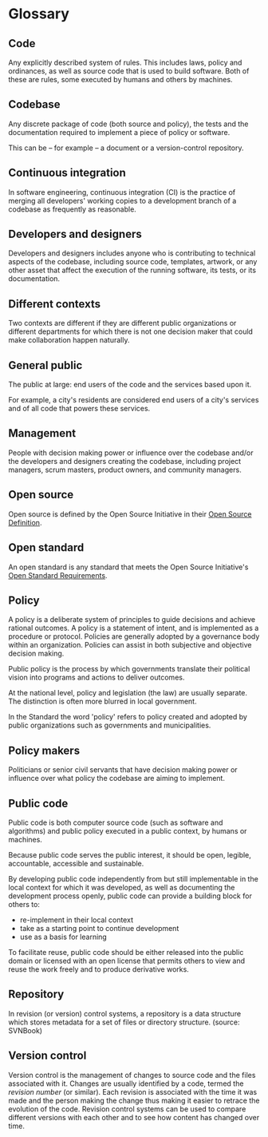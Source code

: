 # Glossary

## Code

Any explicitly described system of rules. This includes laws, policy and ordinances, as well as source code that is used to build software. Both of these are rules, some executed by humans and others by machines.

## Codebase

Any discrete package of code (both source and policy), the tests and the documentation required to implement a piece of policy or software.

This can be – for example – a document or a version-control repository.

## Continuous integration

In software engineering, continuous integration (CI) is the practice of merging all developers' working copies to a development branch of a codebase as frequently as reasonable.

## Developers and designers

Developers and designers includes anyone who is contributing to technical aspects of the codebase, including source code, templates, artwork, or any other asset that affect the execution of the running software, its tests, or its documentation.

## Different contexts

Two contexts are different if they are different public organizations or different departments for which there is not one decision maker that could make collaboration happen naturally.

## General public

The public at large: end users of the code and the services based upon it.

For example, a city's residents are considered end users of a city's services and of all code that powers these services.

## Management

People with decision making power or influence over the codebase and/or the developers and designers creating the codebase, including project managers, scrum masters, product owners, and community managers.

## Open source

Open source is defined by the Open Source Initiative in their [Open Source Definition](https://opensource.org/osd-annotated).

## Open standard

An open standard is any standard that meets the Open Source Initiative's [Open Standard Requirements](https://opensource.org/osr).

## Policy

A policy is a deliberate system of principles to guide decisions and achieve rational outcomes.
A policy is a statement of intent, and is implemented as a procedure or protocol.
Policies are generally adopted by a governance body within an organization.
Policies can assist in both subjective and objective decision making.

Public policy is the process by which governments translate their political vision into programs and actions to deliver outcomes.

At the national level, policy and legislation (the law) are usually separate. The distinction is often more blurred in local government.

In the Standard the word 'policy' refers to policy created and adopted by public organizations such as governments and municipalities.

## Policy makers

Politicians or senior civil servants that have decision making power or influence over what policy the codebase are aiming to implement.

## Public code

Public code is both computer source code (such as software and algorithms) and public policy executed in a public context, by humans or machines.

Because public code serves the public interest, it should be open, legible, accountable, accessible and sustainable.

By developing public code independently from but still implementable in the local context for which it was developed, as well as documenting the development process openly, public code can provide a building block for others to:

* re-implement in their local context
* take as a starting point to continue development
* use as a basis for learning

To facilitate reuse, public code should be either released into the public domain or licensed with an open license that permits others to view and reuse the work freely and to produce derivative works.

## Repository

In revision (or version) control systems, a repository is a data structure which stores metadata for a set of files or directory structure. (source: SVNBook)

## Version control

Version control is the management of changes to source code and the files associated with it.
Changes are usually identified by a code, termed the *revision number* (or similar).
Each revision is associated with the time it was made and the person making the change thus making it easier to retrace the evolution of the code.
Revision control systems can be used to compare different versions with each other and to see how content has changed over time.
